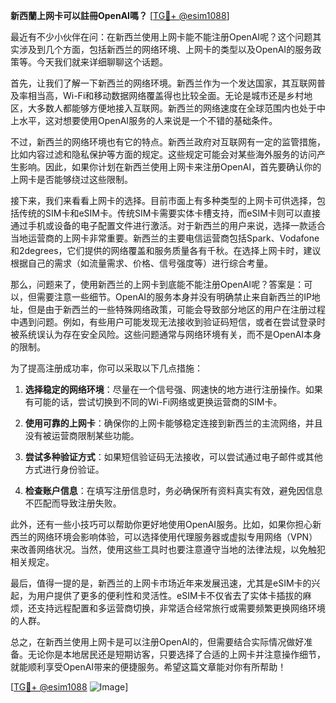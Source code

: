 **新西蘭上网卡可以註冊OpenAI嗎？** [[TG💪+ @esim1088](https://t.me/s/esim1088)]

最近有不少小伙伴在问：在新西兰使用上网卡能不能注册OpenAI呢？这个问题其实涉及到几个方面，包括新西兰的网络环境、上网卡的类型以及OpenAI的服务政策等。今天我们就来详细聊聊这个话题。

首先，让我们了解一下新西兰的网络环境。新西兰作为一个发达国家，其互联网普及率相当高，Wi-Fi和移动数据网络覆盖得也比较全面。无论是城市还是乡村地区，大多数人都能够方便地接入互联网。新西兰的网络速度在全球范围内也处于中上水平，这对想要使用OpenAI服务的人来说是一个不错的基础条件。

不过，新西兰的网络环境也有它的特点。新西兰政府对互联网有一定的监管措施，比如内容过滤和隐私保护等方面的规定。这些规定可能会对某些海外服务的访问产生影响。因此，如果你计划在新西兰使用上网卡来注册OpenAI，首先要确认你的上网卡是否能够绕过这些限制。

接下来，我们来看看上网卡的选择。目前市面上有多种类型的上网卡可供选择，包括传统的SIM卡和eSIM卡。传统SIM卡需要实体卡槽支持，而eSIM卡则可以直接通过手机或设备的电子配置文件进行激活。对于新西兰的用户来说，选择一款适合当地运营商的上网卡非常重要。新西兰的主要电信运营商包括Spark、Vodafone和2degrees，它们提供的网络覆盖和服务质量各有千秋。在选择上网卡时，建议根据自己的需求（如流量需求、价格、信号强度等）进行综合考量。

那么，问题来了，使用新西兰的上网卡到底能不能注册OpenAI呢？答案是：可以，但需要注意一些细节。OpenAI的服务本身并没有明确禁止来自新西兰的IP地址，但是由于新西兰的一些特殊网络政策，可能会导致部分地区的用户在注册过程中遇到问题。例如，有些用户可能发现无法接收到验证码短信，或者在尝试登录时被系统误认为存在安全风险。这些问题通常与网络环境有关，而不是OpenAI本身的限制。

为了提高注册成功率，你可以采取以下几点措施：

1. **选择稳定的网络环境**：尽量在一个信号强、网速快的地方进行注册操作。如果有可能的话，尝试切换到不同的Wi-Fi网络或更换运营商的SIM卡。
   
2. **使用可靠的上网卡**：确保你的上网卡能够稳定连接到新西兰的主流网络，并且没有被运营商限制某些功能。

3. **尝试多种验证方式**：如果短信验证码无法接收，可以尝试通过电子邮件或其他方式进行身份验证。

4. **检查账户信息**：在填写注册信息时，务必确保所有资料真实有效，避免因信息不匹配而导致注册失败。

此外，还有一些小技巧可以帮助你更好地使用OpenAI服务。比如，如果你担心新西兰的网络环境会影响体验，可以选择使用代理服务器或虚拟专用网络（VPN）来改善网络状况。当然，使用这些工具时也要注意遵守当地的法律法规，以免触犯相关规定。

最后，值得一提的是，新西兰的上网卡市场近年来发展迅速，尤其是eSIM卡的兴起，为用户提供了更多的便利性和灵活性。eSIM卡不仅省去了实体卡插拔的麻烦，还支持远程配置和多运营商切换，非常适合经常旅行或需要频繁更换网络环境的人群。

总之，在新西兰使用上网卡是可以注册OpenAI的，但需要结合实际情况做好准备。无论你是本地居民还是短期访客，只要选择了合适的上网卡并注意操作细节，就能顺利享受OpenAI带来的便捷服务。希望这篇文章能对你有所帮助！

[[TG💪+ @esim1088](https://t.me/s/esim1088) ![Image](https://i.postimg.cc/4NQfJmqS/Snipaste-2025-05-13-00-14-12.png)]